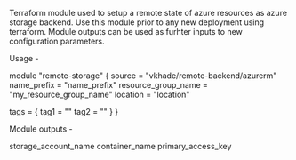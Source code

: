 Terraform module used to setup a remote state of azure resources as azure storage backend. Use this module prior to any new deployment using terraform. Module outputs can be used as furhter inputs to new configuration parameters. 

Usage - 

module "remote-storage" {
  source              = "vkhade/remote-backend/azurerm"
  name_prefix         = "name_prefix"
  resource_group_name = "my_resource_group_name"
  location            = "location"

  tags = {
    tag1 = ""
    tag2   = ""
  }
}  

Module outputs - 

storage_account_name
container_name
primary_access_key
